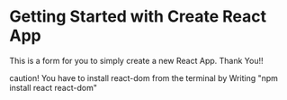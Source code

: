 # Getting Started with Create React App

This is a form for you to simply create a new React App.
Thank You!!

caution! You have to install react-dom from the terminal by Writing "npm install react react-dom"
